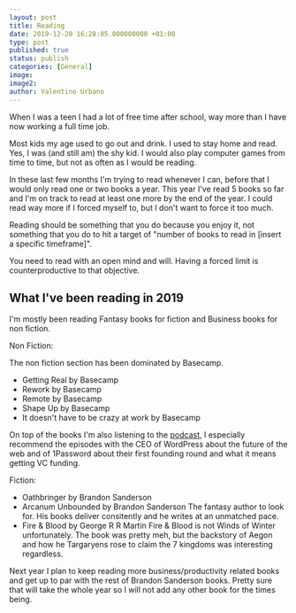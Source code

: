 ```yaml
---
layout: post
title: Reading
date: 2019-12-20 16:28:05.000000000 +01:00
type: post
published: true
status: publish
categories: [General]
image:
image2:
author: Valentino Urbano
---
```


When I was a teen I had a lot of free time after school, way more than I have now working a full time job.

Most kids my age used to go out and drink. I used to stay home and read. Yes, I was (and still am) the shy kid. I would also play computer games from time to time, but not as often as I would be reading.

In these last few months I'm trying to read whenever I can, before that I would only read one or two books a year. This year I've read 5 books so far and I'm on track to read at least one more by the end of the year. I could read way more if I forced myself to, but I don't want to force it too much.

Reading should be something that you do because you enjoy it, not something that you do to hit a target of "number of books to read in [insert a specific timeframe]".

You need to read with an open mind and will. Having a forced limit is counterproductive to that objective.

## What I've been reading in 2019

I'm mostly been reading Fantasy books for fiction and Business books for non fiction.

Non Fiction:

The non fiction section has been dominated by Basecamp.

- Getting Real by Basecamp
- Rework by Basecamp
- Remote by Basecamp
- Shape Up by Basecamp
- It doesn't have to be crazy at work by Basecamp

On top of the books I'm also listening to the [podcast][1], I especially recommend the episodes with the CEO of WordPress about the future of the web and of 1Password about their first founding round and what it means getting VC funding.


Fiction:

- Oathbringer by Brandon Sanderson
- Arcanum Unbounded by Brandon Sanderson
The fantasy author to look for. His books deliver consitently and he writes at an unmatched pace.
- Fire & Blood by George R R Martin
Fire & Blood is not Winds of Winter unfortunately. The book was pretty meh, but the backstory of Aegon and how he Targaryens rose to claim the 7 kingdoms was interesting regardless.

Next year I plan to keep reading more business/productivity related books and get up to par with the rest of Brandon Sanderson books. Pretty sure that will take the whole year so I will not add any other book for the times being.

[1]: https://rework.fm/
